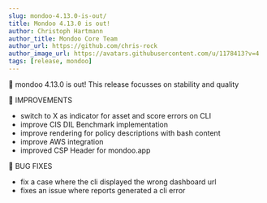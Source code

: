 ```yaml
---
slug: mondoo-4.13.0-is-out/
title: Mondoo 4.13.0 is out!
author: Christoph Hartmann
author_title: Mondoo Core Team
author_url: https://github.com/chris-rock
author_image_url: https://avatars.githubusercontent.com/u/1178413?v=4
tags: [release, mondoo]
---
```


🥳 mondoo 4.13.0 is out! This release focusses on stability and quality

🧹 IMPROVEMENTS

- switch to X as indicator for asset and score errors on CLI
- improve CIS DIL Benchmark implementation
- improve rendering for policy descriptions with bash content
- improve AWS integration
- improved CSP Header for mondoo.app

:bug: BUG FIXES

- fix a case where the cli displayed the wrong dashboard url
- fixes an issue where reports generated a cli error
